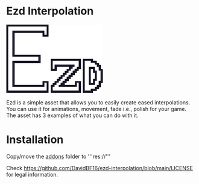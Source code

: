# Ezd Interpolation

![Alt text](https://github.com/DavidBF16/ezd-interpolation/blob/main/ezd-logo.png?raw=true)

Ezd is a simple asset that allows you to easily create eased interpolations. You can use it for animations, movement, fade i.e., polish for your game.
The asset has 3 examples of what you can do with it.

# Installation
Copy/move the [addons](https://github.com/DavidBF16/ezd-interpolation/tree/main/addons) folder to '''res://'''
 
 Check https://github.com/DavidBF16/ezd-interpolation/blob/main/LICENSE for legal information.
